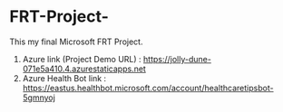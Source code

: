 # FRT-Project-
This my final Microsoft FRT Project.
1. Azure link (Project Demo URL) : https://jolly-dune-071e5a410.4.azurestaticapps.net
2. Azure Health Bot link : https://eastus.healthbot.microsoft.com/account/healthcaretipsbot-5gmnyoj
